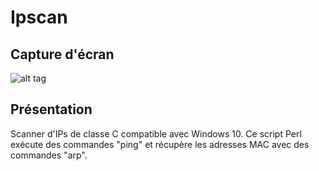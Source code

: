 # Ipscan

## Capture d'écran

![alt tag](https://user-images.githubusercontent.com/14871637/28956445-42cb9ff8-78ed-11e7-9a59-1b760b6bcf5c.png)

## Présentation

Scanner d'IPs de classe C compatible avec Windows 10.
Ce script Perl exécute des commandes "ping" et récupère les adresses MAC avec des commandes "arp".